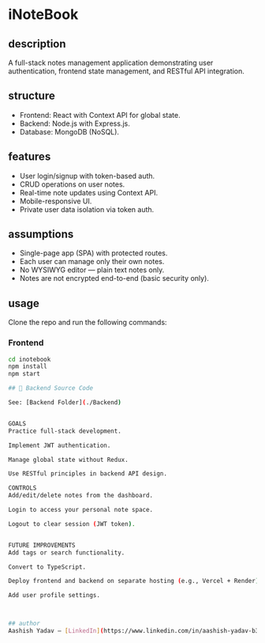 # iNoteBook

## description
A full-stack notes management application demonstrating user authentication, frontend state management, and RESTful API integration.

## structure
- Frontend: React with Context API for global state.
- Backend: Node.js with Express.js.
- Database: MongoDB (NoSQL).

## features
- User login/signup with token-based auth.
- CRUD operations on user notes.
- Real-time note updates using Context API.
- Mobile-responsive UI.
- Private user data isolation via token auth.

## assumptions
- Single-page app (SPA) with protected routes.
- Each user can manage only their own notes.
- No WYSIWYG editor — plain text notes only.
- Notes are not encrypted end-to-end (basic security only).

## usage
Clone the repo and run the following commands:

### Frontend

```bash
cd inotebook
npm install
npm start

## 🔗 Backend Source Code

See: [Backend Folder](./Backend)


GOALS
Practice full-stack development.

Implement JWT authentication.

Manage global state without Redux.

Use RESTful principles in backend API design.

CONTROLS
Add/edit/delete notes from the dashboard.

Login to access your personal note space.

Logout to clear session (JWT token).


FUTURE IMPROVEMENTS
Add tags or search functionality.

Convert to TypeScript.

Deploy frontend and backend on separate hosting (e.g., Vercel + Render).

Add user profile settings.



## author
Aashish Yadav – [LinkedIn](https://www.linkedin.com/in/aashish-yadav-b3258a261)
